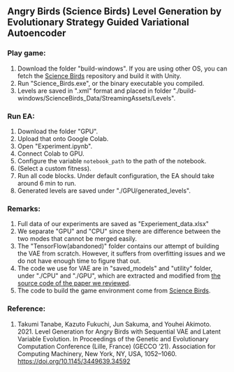 ## Angry Birds (Science Birds) Level Generation by Evolutionary Strategy Guided Variational Autoencoder

### Play game:

1. Download the folder "build-windows". If you are using other OS, you can fetch the [Science Birds](https://github.com/lucasnfe/science-birds) repository and build it with Unity.
2. Run "Science_Birds.exe", or the binary executable you compiled.
3. Levels are saved in ".xml" format and placed in folder "./build-windows/ScienceBirds_Data/StreamingAssets/Levels".

### Run EA:

1. Download the folder "GPU".
2. Upload that onto Google Colab.
3. Open "Experiment.ipynb".
4. Connect Colab to GPU.
5. Configure the variable `notebook_path` to the path of the notebook.
6. (Select a custom fitness).
7. Run all code blocks. Under default configuration, the EA should take around 6 min to run.
8. Generated levels are saved under "./GPU/generated_levels".

### Remarks:
1. Full data of our experiments are saved as "Experiement_data.xlsx"
2. We separate "GPU" and "CPU" since there are difference between the two modes that cannot be merged easily.
3. The "TensorFlow(abandoned)" folder contains our attempt of building the VAE from scratch. However, it suffers from overfitting issues and we do not have enough time to figure that out.
4. The code we use for VAE are in "saved_models" and "utility" folder, under "./CPU" and "./GPU", which are extracted and modified from [the source code of the paper we reviewed](https://github.com/yoshinobc/Level-Generation-for-Angry-Birds-with-Sequential-VAE-and-Latent-Variable-Evolution/tree/main/generator). 
5. The code to build the game environment come from [Science Birds](https://github.com/lucasnfe/science-birds).


### Reference:
1. Takumi Tanabe, Kazuto Fukuchi, Jun Sakuma, and Youhei Akimoto. 2021. Level Generation for Angry Birds with Sequential VAE and Latent Variable Evolution. In Proceedings of the Genetic and Evolutionary Computation Conference (Lille, France) (GECCO ’21). Association for Computing Machinery, New York, NY, USA, 1052–1060. <https://doi.org/10.1145/3449639.34592>
